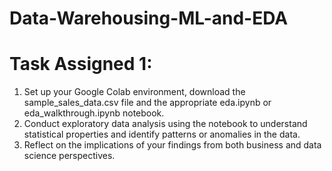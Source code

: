 # Data-Warehousing-ML-and-EDA

# Task Assigned 1:
1. Set up your Google Colab environment, download the sample_sales_data.csv file and the appropriate eda.ipynb or eda_walkthrough.ipynb notebook.
2. Conduct exploratory data analysis using the notebook to understand statistical properties and identify patterns or anomalies in the data.
3. Reflect on the implications of your findings from both business and data science perspectives.
